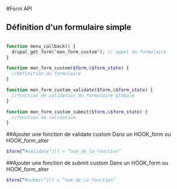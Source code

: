 #Form API

## Définition d'un formulaire simple

```php

function menu_callback() {
  drupal_get_form(‘mon_form_custom’); // appel du formulaire
}

function mon_form_custom($form,&$form_state) {
  //Définition du formulaire
}

function mon_form_custom_validate($form,&$form_state) {
  //fonction de validation du formulaire globale
}

function mon_form_custom_submit($form,&$form_state) {
  //fonction de validation
}

```

##Ajouter une fonction de validate custom
Dans un HOOK_form ou HOOK_form_alter 

```php
$form[“#validate”][] = “nom_de_la_fonction”
```

##Ajouter une fonction de submit custom
Dans un HOOK_form ou HOOK_form_alter 

```php
$form[“#submit”][] = “nom_de_la_fonction”
```